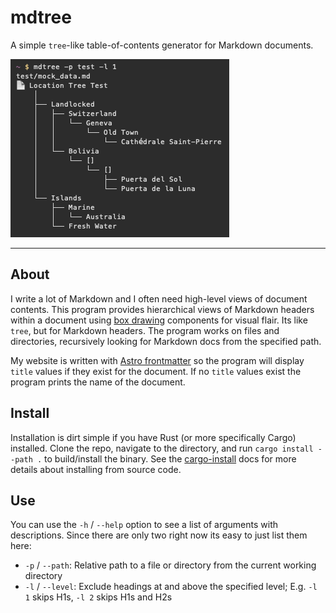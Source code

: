 # mdtree
A simple `tree`-like table-of-contents generator for Markdown documents.

![](assets/mdtree.png)

<hr>

## About
I write a lot of Markdown and I often need high-level views of document contents. This program provides hierarchical views of Markdown headers within a document using [box drawing](https://en.wikipedia.org/wiki/Box_Drawing) components for visual flair. Its like `tree`, but for Markdown headers. The program works on files and directories, recursively looking for Markdown docs from the specified path.

My website is written with [Astro frontmatter](https://docs.astro.build/en/guides/markdown-content/) so the program will display `title` values if they exist for the document. If no `title` values exist the program prints the name of the document.

## Install 
Installation is dirt simple if you have Rust (or more specifically Cargo) installed. Clone the repo, navigate to the directory, and run `cargo install --path .` to build/install the binary. See the [cargo-install](https://doc.rust-lang.org/cargo/commands/cargo-install.html) docs for more details about installing from source code.

## Use
You can use the `-h` / `--help` option to see a list of arguments with descriptions. Since there are only two right now its easy to just list them here:
- `-p` / `--path`: Relative path to a file or directory from the current working directory
- `-l` / `--level`: Exclude headings at and above the specified level; E.g. `-l 1` skips H1s, `-l 2` skips H1s and H2s

